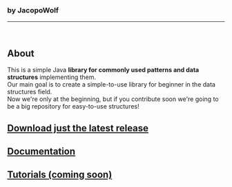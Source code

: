 ### by JacopoWolf
-----
<br>

## About
This is a simple Java **library for commonly used patterns and data structures** implementing them.<br>
Our main goal is to create a simple-to-use library for beginner in the data structures field.
<br>Now we're only at the beginning, but if you contribute soon we're going to be a big repository for easy-to-use structures! 

## [Download just the latest release](https://github.com/JacopoWolf/JavaDataStructures/releases)

## [Documentation](javadoc/index.html)

## [Tutorials (coming soon)]()
